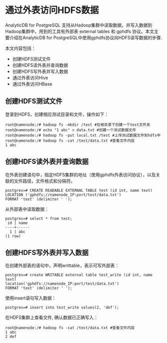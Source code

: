 # 通过外表访问HDFS数据

AnalyticDB for PostgreSQL 支持从Hadoop集群中读取数据，并写入数据到Hadoop集群中，用到的工具有外部表 external tables 和 gphdfs 协议。本文主要介绍在AnalyticDB for PostgreSQL中使用gphdfs协议向HDFS读写数据的步骤.

本文内容包括：

-   创建HDFS测试文件
-   创建HDFS读外表并查询数据
-   创建HDFS写外表并写入数据
-   通过外表访问Hive
-   通过外表访问HBase

## 创建HDFS测试文件

登录到HDFS，创建相应测试目录和文件，操作如下：

```
root@namenode:/# hadoop fs -mkdir /test #在根目录下创建一个test文件夹
root@namenode:/# echo "1 abc" > data.txt #创建一个测试数据文件
root@namenode:/# hadoop fs -put local.txt /test #上传测试数据文件到hdfs中
root@namenode:/# hadoop fs -cat /test/data.txt #查看文件内容
1 abc
```

## 创建HDFS读外表并查询数据

在外表创建语句中，指定HDFS集群的地址（使用gphdfs外表访问协议），以及关联的文件路径，文件格式和分隔符。

```
postgres=# CREATE READABLE EXTERNAL TABLE test (id int, name text)
LOCATION ('gphdfs://namenode_IP:port/test/data.txt')
FORMAT 'text' (delimiter ' ');
```

从外部表中读取数据：

```
postgres=# select * from test;
 id | name
----+------
  1 | abc
(1 row)
```

## 创建HDFS写外表并写入数据

在创建外部表的语句中，声明writtable，表示可写外部表：

```
postgres=# create WRITABLE external table test_write (id int, name text)
location('gphdfs://namenode_IP:port/test/data.txt')
FORMAT 'text' (delimiter ' ');
```

使用insert语句写入数据：

```
postgres=# insert into test_write values(2, 'def');
```

在HDFS集群上查看文件, 确认数据已正确写入：

```
root@namenode:/# hadoop fs -cat /test/data.txt #查看文件内容
1 abc
2 def
```

